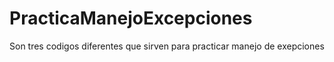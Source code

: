 # PracticaManejoExcepciones
Son tres codigos diferentes que sirven para practicar manejo de exepciones
